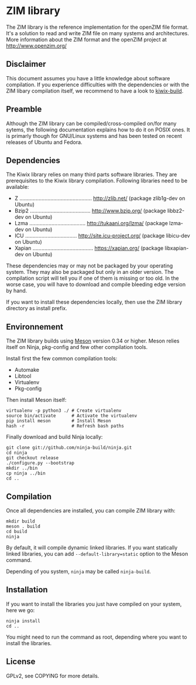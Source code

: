 ZIM library
=============

The ZIM library is the reference implementation for the openZIM file
format. It's a solution to read and write ZIM file on many systems and
architectures. More information about the ZIM format and the openZIM
project at http://www.openzim.org/

Disclaimer
----------

This document assumes you have a little knowledge about software
compilation. If you experience difficulties with the dependencies or
with the ZIM libary compilation itself, we recommend to have a look to
[kiwix-build](https://github.com/kiwix/kiwix-build).

Preamble
--------

Although the ZIM library can be compiled/cross-compiled on/for many
sytems, the following documentation explains how to do it on POSIX
ones. It is primarly though for GNU/Linux systems and has been tested
on recent releases of Ubuntu and Fedora.

Dependencies
------------

The Kiwix library relies on many third parts software libraries. They
are prerequisites to the Kiwix library compilation. Following
libraries need to be available:

* Z ................................................. http://zlib.net/
(package zlib1g-dev on Ubuntu)
* Bzip2 ......................................... http://www.bzip.org/
(package libbz2-dev on Ubuntu)
* Lzma ...................................... http://tukaani.org/lzma/
(package lzma-dev on Ubuntu)
* ICU ................................... http://site.icu-project.org/
(package libicu-dev on Ubuntu)
* Xapian ......................................... https://xapian.org/
(package libxapian-dev on Ubuntu)

These dependencies may or may not be packaged by your operating
system. They may also be packaged but only in an older version. The
compilation script will tell you if one of them is missing or too old.
In the worse case, you will have to download and compile bleeding edge
version by hand.

If you want to install these dependencies locally, then use the ZIM
library directory as install prefix.

Environnement
-------------

The ZIM library builds using [Meson](http://mesonbuild.com/) version
0.34 or higher. Meson relies itself on Ninja, pkg-config and few other
compilation tools.

Install first the few common compilation tools:
* Automake
* Libtool
* Virtualenv
* Pkg-config

Then install Meson itself:
```
virtualenv -p python3 ./ # Create virtualenv
source bin/activate      # Activate the virtualenv
pip install meson        # Install Meson
hash -r                  # Refresh bash paths
```

Finally download and build Ninja locally:
```
git clone git://github.com/ninja-build/ninja.git
cd ninja
git checkout release
./configure.py --bootstrap
mkdir ../bin
cp ninja ../bin
cd ..
```

Compilation
-----------

Once all dependencies are installed, you can compile ZIM library with:
```
mkdir build
meson . build
cd build
ninja
```

By default, it will compile dynamic linked libraries. If you want
statically linked libraries, you can add `--default-library=static`
option to the Meson command.

Depending of you system, `ninja` may be called `ninja-build`.

Installation
------------

If you want to install the libraries you just have compiled on your
system, here we go:

```
ninja install
cd ..
```

You might need to run the command as root, depending where you want to
install the libraries.

License
-------

GPLv2, see COPYING for more details.